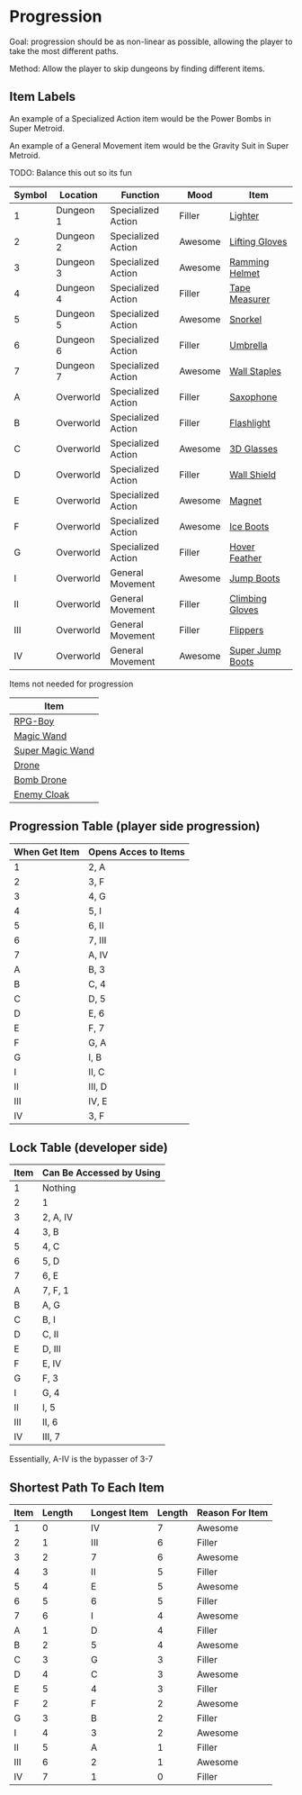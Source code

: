 # Progression

Goal: progression should be as non-linear as possible, allowing the player to take the most different paths.

Method: Allow the player to skip dungeons by finding different items.

## Item Labels

An example of a Specialized Action item would be the Power Bombs in Super Metroid.

An example of a General Movement item would be the Gravity Suit in Super Metroid.

TODO: Balance this out so its fun

| Symbol | Location | Function | Mood | Item |
|-|-|-|-|-|
| 1   | Dungeon 1 | Specialized Action | Filler | [Lighter](/obtainables.md#lighter) |
| 2   | Dungeon 2 | Specialized Action | Awesome | [Lifting Gloves](/obtainables.md#lifting-gloves) |
| 3   | Dungeon 3 | Specialized Action | Awesome | [Ramming Helmet](/obtainables.md#ramming-helmet) |
| 4   | Dungeon 4 | Specialized Action | Filler | [Tape Measurer](/obtainables.md#tape-measurer) |
| 5   | Dungeon 5 | Specialized Action | Awesome | [Snorkel](/obtainables.md#snorkel) |
| 6   | Dungeon 6 | Specialized Action | Filler | [Umbrella](/obtainables.md#umbrella) |
| 7   | Dungeon 7 | Specialized Action | Awesome | [Wall Staples](/obtainables.md#wall-staples) |
| A   | Overworld | Specialized Action | Filler | [Saxophone](/obtainables.md#saxophone) |
| B   | Overworld | Specialized Action | Filler | [Flashlight](/obtainables.md#flashlight) |
| C   | Overworld | Specialized Action | Awesome | [3D Glasses](/obtainables.md#3d-glasses) |
| D   | Overworld | Specialized Action | Filler | [Wall Shield](/obtainables.md#wall-shield) |
| E   | Overworld | Specialized Action | Awesome | [Magnet](/obtainables.md#magnet) |
| F   | Overworld | Specialized Action | Awesome | [Ice Boots](/obtainables.md#ice-boots) |
| G   | Overworld | Specialized Action | Filler | [Hover Feather](/obtainables.md#hover-feather) |
| I   | Overworld | General Movement   | Awesome | [Jump Boots](/obtainables.md#jump-boots) |
| II  | Overworld | General Movement   | Filler | [Climbing Gloves](/obtainables.md#climbing-gloves) |
| III | Overworld | General Movement   | Filler | [Flippers](/obtainables.md#flippers) |
| IV  | Overworld | General Movement   | Awesome | [Super Jump Boots](/obtainables.md#super-jump-boots) |

Items not needed for progression

|Item|
|-|
|[RPG-Boy](/obtainables.md#rpg-game)|
|[Magic Wand](/obtainables.md#magic-rod)|
|[Super Magic Wand](/obtainables.md#super-magic-rod)|
|[Drone](/obtainables.md#drone)|
|[Bomb Drone](/obtainables.md#bomb-drone)|
|[Enemy Cloak](/obtainables.md#enemy-cloak) |

## Progression Table (player side progression)

| When Get Item | Opens Acces to Items |
|-|-|
| 1   | 2, A   |
| 2   | 3, F   |
| 3   | 4, G   |
| 4   | 5, I   |
| 5   | 6, II  |
| 6   | 7, III |
| 7   | A, IV  |
| A   | B, 3   |
| B   | C, 4   |
| C   | D, 5   |
| D   | E, 6   |
| E   | F, 7   |
| F   | G, A   |
| G   | I, B   |
| I   | II, C  |
| II  | III, D |
| III | IV, E  |
| IV  | 3, F   |

## Lock Table (developer side)

| Item | Can Be Accessed by Using |
|-|-|
| 1   | Nothing   |
| 2   | 1   |
| 3   | 2, A, IV   |
| 4   | 3, B   |
| 5   | 4, C  |
| 6   | 5, D |
| 7   | 6, E  |
| A   | 7, F, 1   |
| B   | A, G   |
| C   | B, I   |
| D   | C, II   |
| E   | D, III   |
| F   | E, IV   |
| G   | F, 3   |
| I   | G, 4  |
| II  | I, 5 |
| III | II, 6  |
| IV  | III, 7 |

Essentially, A-IV is the bypasser of 3-7

## Shortest Path To Each Item

|Item |Length| | Longest Item | Length | Reason For Item |
|-----|---   |-|--------------|--------|-----------------|
| 1   | 0    | | IV           | 7      | Awesome         |
| 2   | 1    | | III          | 6      | Filler          |
| 3   | 2    | | 7            | 6      | Awesome         |
| 4   | 3    | | II           | 5      | Filler          |
| 5   | 4    | | E            | 5      | Awesome         |
| 6   | 5    | | 6            | 5      | Filler          |
| 7   | 6    | | I            | 4      | Awesome         |
| A   | 1    | | D            | 4      | Filler          |
| B   | 2    | | 5            | 4      | Awesome         |
| C   | 3    | | G            | 3      | Filler          |
| D   | 4    | | C            | 3      | Awesome         |
| E   | 5    | | 4            | 3      | Filler          |
| F   | 2    | | F            | 2      | Awesome         |
| G   | 3    | | B            | 2      | Filler          |
| I   | 4    | | 3            | 2      | Awesome         |
| II  | 5    | | A            | 1      | Filler          |
| III | 6    | | 2            | 1      | Awesome         |
| IV  | 7    | | 1            | 0      | Filler          |
